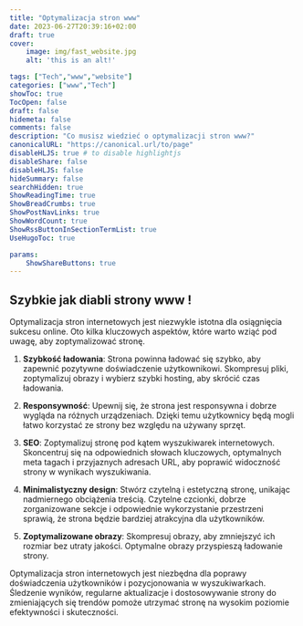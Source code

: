 ```yaml
---
title: "Optymalizacja stron www"
date: 2023-06-27T20:39:16+02:00
draft: true
cover:
    image: img/fast_website.jpg
    alt: 'this is an alt!'

tags: ["Tech","www","website"] 
categories: ["www","Tech"]
showToc: true
TocOpen: false
draft: false
hidemeta: false
comments: false
description: "Co musisz wiedzieć o optymalizacji stron www?"
canonicalURL: "https://canonical.url/to/page"
disableHLJS: true # to disable highlightjs
disableShare: false
disableHLJS: false
hideSummary: false
searchHidden: true
ShowReadingTime: true
ShowBreadCrumbs: true
ShowPostNavLinks: true
ShowWordCount: true
ShowRssButtonInSectionTermList: true
UseHugoToc: true

params:
    ShowShareButtons: true
---
```


## Szybkie jak diabli strony www !

Optymalizacja stron internetowych jest niezwykle istotna dla osiągnięcia sukcesu online. Oto kilka kluczowych aspektów, które warto wziąć pod uwagę, aby zoptymalizować stronę.

1. **Szybkość ładowania**: Strona powinna ładować się szybko, aby zapewnić pozytywne doświadczenie użytkownikowi. Skompresuj pliki, zoptymalizuj obrazy i wybierz szybki hosting, aby skrócić czas ładowania.

2. **Responsywność**: Upewnij się, że strona jest responsywna i dobrze wygląda na różnych urządzeniach. Dzięki temu użytkownicy będą mogli łatwo korzystać ze strony bez względu na używany sprzęt.

3. **SEO**: Zoptymalizuj stronę pod kątem wyszukiwarek internetowych. Skoncentruj się na odpowiednich słowach kluczowych, optymalnych meta tagach i przyjaznych adresach URL, aby poprawić widoczność strony w wynikach wyszukiwania.

4. **Minimalistyczny design**: Stwórz czytelną i estetyczną stronę, unikając nadmiernego obciążenia treścią. Czytelne czcionki, dobrze zorganizowane sekcje i odpowiednie wykorzystanie przestrzeni sprawią, że strona będzie bardziej atrakcyjna dla użytkowników.

5. **Zoptymalizowane obrazy**: Skompresuj obrazy, aby zmniejszyć ich rozmiar bez utraty jakości. Optymalne obrazy przyspieszą ładowanie strony.

Optymalizacja stron internetowych jest niezbędna dla poprawy doświadczenia użytkowników i pozycjonowania w wyszukiwarkach. Śledzenie wyników, regularne aktualizacje i dostosowywanie strony do zmieniających się trendów pomoże utrzymać stronę na wysokim poziomie efektywności i skuteczności.